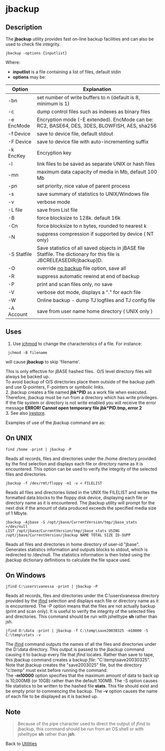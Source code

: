 # jbackup

<PageHeader />  

## Description

The **jbackup** utility provides fast on-line backup facilities and can also be used to check file integrity.

```
jbackup -options {inputlist}
```

Where:

- **inputlist** is a file containing a list of files, default stdin
- **options** may be:

| Option | Explanation |
| --- | --- |
| -bn | set number of write buffers to n (default is 8, minimum is 1) |
| -c | dump control files such as indexes as binary files |
| -e EncMode | Encryption mode (-E extended). EncMode can be: RC2, BASE64, DES, 3DES, BLOWFISH, AES, sha256 |
| -f Device | save to device file, default stdout |
| -F Device | save to device file with auto-incrementing suffix |
| -k EncKey | Encryption key |
| -l | link files to be saved as separate UNIX or hash files |
| -mn | maximum data capacity of media in Mb, default 100 Mb |
| -pn | set priority, nice value of parent process |
| -s | save summary of statistics to UNIX/Windows file |
| -v | verbose mode |
| -L file | save from List file |
| -B | force blocksize to 128k. default 16k |
| -Cn | force blocksize to n bytes, rounded to nearest k |
| -N | suppress compression if supported by device ( NT only) |
| -S Statfile | Save statistics of all saved objects in jBASE file Statfile. The dictionary for this file is JBCRELEASEDIR/jbackup]D. |
| -O | override [no backup](./../jchmod) file option, save all |
| -R | suppress automatic rewind at end of backup |
| -P | print and scan files only, no save |
| -V | verbose dot mode, displays a "." for each file |
| -W | Online backup - dump TJ logfiles and TJ config file |
| -A Account | save from user name home directory ( UNIX only ) |

## Uses

1. Use [jchmod](./../jchmod) to change the characteristics of a file. For instance:

```
 jchmod -B filename
```

will cause **jbackup** to skip 'filename'.

This is only effective for jBASE hashed files.  O/S level directory files will always be backed up.  
To avoid backup of O/S directories place them outside of the backup path and use Q-pointers, F-pointers or symbolic links.  
2. jbackup creates a file named **jbk\*PID** as a work file when executed. Therefore, jbackup must be run from a directory which has write privileges. If the file system or directory is not write enabled you will receive the error message **ERROR! Cannot open temporary file jbk\*PID.tmp, error 2**  
3. See also [jrestore](./../jrestore).

Examples of use of the jbackup command are as:

## On UNIX

```
find /home -print | jbackup -P
```

Reads all records, files and directories under the /home directory provided by the find selection and displays each file or directory name as it is encountered. This option can be used to verify the integrity of the selected files and directories.

```
jbackup -f /dev/rmt/floppy -m1 -v < FILELIST
```

Reads all files and directories listed in the UNIX file FILELIST and writes the formatted data blocks to the floppy disk device, displaying each file or directory name as it is encountered. The jbackup utility will prompt for the next disk if the amount of data produced exceeds the specified media size of 1 Mbyte.

```
jbackup -Ajbase -S /opt/jbase/CurrentVersion/tmp/jbase_stats >/dev/null
LIST /opt/jbase/CurrentVersion/tmp/jbase_stats USING /opt/jbase/CurrentVersion/jbackup NAME TOTAL SIZE ID-SUPP
```

Reads all files and directories in home directory of user-id "jbase". Generates statistics information and outputs blocks to stdout, which is redirected to /dev/null. The statistics information is then listed using the jbackup dictionary definitions to calculate the file space used.

## On Windows

```
jfind C:\users\vanessa -print | jbackup -P
```

Reads all records, files and directories under the C:\users\vanessa directory provided by the [jfind](./../../../jbase/jfind) selection and displays each file or directory name as it is encountered. The -P option means that the files are not actually backup (print and scan only). It is useful to verify the integrity of the selected files and directories. This command should be run with jshelltype **sh** rather than jsh.

```
jfind D:\data -print | jbackup -f C:\temp\save20030325 -m10000 -S C:\temp\stats -v
```

The [jfind](./../../../jbase/jfind) command outputs the names of all the files and directories under the D:\data directory. This output is passed to the jbackup command causing it to backup every file that jfind locates. Rather than save to tape, this jbackup command creates a backup *file*: "C:\temp\save20030325". Note that jbackup creates the "save2003025" file, but the directory "c:\temp" must exist before running the command.  
The **-m10000** option specifies that the maximum amount of data to back up is 10,000MB (or 10GB) rather than the default 100MB. The -S option causes file statistics to be written to the hashed file **stats**. This file should exist and be empty prior to commencing the backup. The **-v** option causes the name of each file to be displayed as it is backed up.  

## Note

>Because of the pipe character used to direct the output of jfind to jbackup, this command should be run from an OS shell or with jshelltype **sh** rather than **jsh**.

Back to [Utilities](../utilities/README.md)

<PageFooter />
